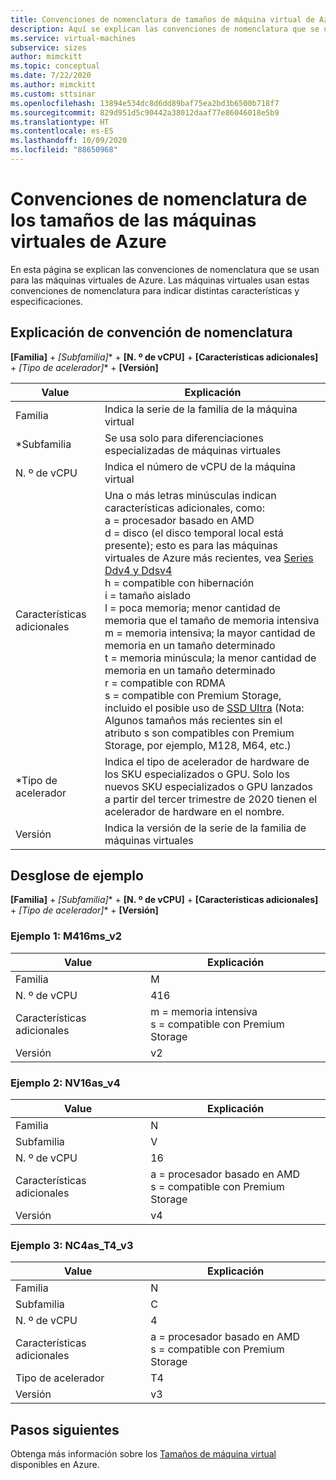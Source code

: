```yaml
---
title: Convenciones de nomenclatura de tamaños de máquina virtual de Azure
description: Aquí se explican las convenciones de nomenclatura que se usan para los tamaños de las máquinas virtuales de Azure
ms.service: virtual-machines
subservice: sizes
author: mimckitt
ms.topic: conceptual
ms.date: 7/22/2020
ms.author: mimckitt
ms.custom: sttsinar
ms.openlocfilehash: 13894e534dc8d6dd89baf75ea2bd3b6500b718f7
ms.sourcegitcommit: 829d951d5c90442a38012daaf77e86046018e5b9
ms.translationtype: HT
ms.contentlocale: es-ES
ms.lasthandoff: 10/09/2020
ms.locfileid: "88650968"
---
```

# <a name="azure-virtual-machine-sizes-naming-conventions"></a>Convenciones de nomenclatura de los tamaños de las máquinas virtuales de Azure

En esta página se explican las convenciones de nomenclatura que se usan para las máquinas virtuales de Azure. Las máquinas virtuales usan estas convenciones de nomenclatura para indicar distintas características y especificaciones.

## <a name="naming-convention-explanation"></a>Explicación de convención de nomenclatura

**[Familia]**  +  **[Subfamilia*]**  +  **[N. º de vCPU]**  +  **[Características adicionales]**  +  **[Tipo de acelerador*]**  +  **[Versión]**

|Value | Explicación|
|---|---|
| Familia | Indica la serie de la familia de la máquina virtual| 
| *Subfamilia | Se usa solo para diferenciaciones especializadas de máquinas virtuales|
| N. º de vCPU| Indica el número de vCPU de la máquina virtual |
| Características adicionales | Una o más letras minúsculas indican características adicionales, como: <br> a = procesador basado en AMD <br> d = disco (el disco temporal local está presente); esto es para las máquinas virtuales de Azure más recientes, vea [Series Ddv4 y Ddsv4](./ddv4-ddsv4-series.md) <br> h = compatible con hibernación <br> i = tamaño aislado <br> l = poca memoria; menor cantidad de memoria que el tamaño de memoria intensiva <br> m = memoria intensiva; la mayor cantidad de memoria en un tamaño determinado <br> t = memoria minúscula; la menor cantidad de memoria en un tamaño determinado <br> r = compatible con RDMA <br> s = compatible con Premium Storage, incluido el posible uso de [SSD Ultra](./disks-types.md#ultra-disk) (Nota: Algunos tamaños más recientes sin el atributo s son compatibles con Premium Storage, por ejemplo, M128, M64, etc.)<br> |
| *Tipo de acelerador | Indica el tipo de acelerador de hardware de los SKU especializados o GPU. Solo los nuevos SKU especializados o GPU lanzados a partir del tercer trimestre de 2020 tienen el acelerador de hardware en el nombre. |
| Versión | Indica la versión de la serie de la familia de máquinas virtuales |

## <a name="example-breakdown"></a>Desglose de ejemplo

**[Familia]**  +  **[Subfamilia*]**  +  **[N. º de vCPU]**  +  **[Características adicionales]**  +  **[Tipo de acelerador*]**  +  **[Versión]**

### <a name="example-1-m416ms_v2"></a>Ejemplo 1: M416ms_v2

|Value | Explicación|
|---|---|
| Familia | M | 
| N. º de vCPU | 416 |
| Características adicionales | m = memoria intensiva <br> s = compatible con Premium Storage |
| Versión | v2 |

### <a name="example-2-nv16as_v4"></a>Ejemplo 2: NV16as_v4

|Value | Explicación|
|---|---|
| Familia | N | 
| Subfamilia | V |
| N. º de vCPU | 16 |
| Características adicionales | a = procesador basado en AMD <br> s = compatible con Premium Storage |
| Versión | v4 |

### <a name="example-3-nc4as_t4_v3"></a>Ejemplo 3: NC4as_T4_v3

|Value | Explicación|
|---|---|
| Familia | N | 
| Subfamilia | C |
| N. º de vCPU | 4 |
| Características adicionales | a = procesador basado en AMD <br> s = compatible con Premium Storage |
| Tipo de acelerador | T4 |
| Versión | v3 |

## <a name="next-steps"></a>Pasos siguientes

Obtenga más información sobre los [Tamaños de máquina virtual](./sizes.md) disponibles en Azure. 